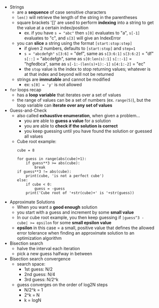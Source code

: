 - Strings 
	- are a **sequence** of case sensitive characters
	- `len()` will retrieve the length of the string in the parentheses
	- square brackets '[]' are used to perform **indexing** into a string to get the value at a certain index/position
		- ex. if you have `s = "abc"` then `s[0]` evaluates to "a", `s[-1]` evaluates to "c", and `s[3]` will give an IndexError
	- you can **slice** a string using the format `[start:stop:step]`
		- if given 2 numbers, defaults to `[start:stop]` and `step=1`
		- `s = "abcdefgh"`
		  `s[3:6]` = "def", same as `s[3:6:1]`
		  `s[3:6:2]` = "df"
		  `s[::]` = "abcdefgh", same as `s[0:len(s):1]`
		  `s[::-1]` = "hgfedbca", same as `s[-1:-(len(s)+1):-1]`
		  `s[4:1:-2]` = "ec"
		- the `stop` value is the index to stop returning values; whatever is at that index and beyond will not be returned
	- strings are **immutable** and cannot be modified
		- ex: `s[0] = 'y'` is not allowed
- `for` loops recap
	- has a **loop variable** that iterates over a set of values
	- the range of values can be a set of numbers (ex. `range(5)`), but the loop variable can **iterate over any set of values**
- Guess-and-Check
	- also called **exhaustive enumeration**, when given a problem...
		- you are able to **guess a value** for a solution
		- you are able to **check if the solution is correct**
		- you keep guessing until you have found the solution or guessed all values
	- Cube root example:
		```
		cube = 8
	
		for guess in range(abs(cube)+1):
			if guess**3 >= abs(cube):
				break
		if guess**3 != abs(cube):
			print(cube, 'is not a perfect cube')
		else:
			if cube < 0:
				guess = -guess
			print('Cube root of '+str(cube)+' is '+str(guess))
		```
- Approximate Solutions
	- When you want a **good enough** solution
	- you start with a guess and increment by some **small value**
	- In our cube root example, you then keep guessing if `|guess^3 - cube| >= epsilon` for some **small epsilon value**
	- **epsilon** in this case = a small, positive value that defines the allowed error tolerance when finding an approximate solution to an optimization algorithm
- Bisection search
	- halve the interval each iteration
	- pick a new guess halfway in between
- Bisection search convergence
	- search space:
		- 1st guess: N/2
		- 2nd guess: N/4
		- 3rd guess: N/2^k
	- guess converges on the order of log2N steps
		- N/2^k = 1
		- 2^k  = N
		- k = logN